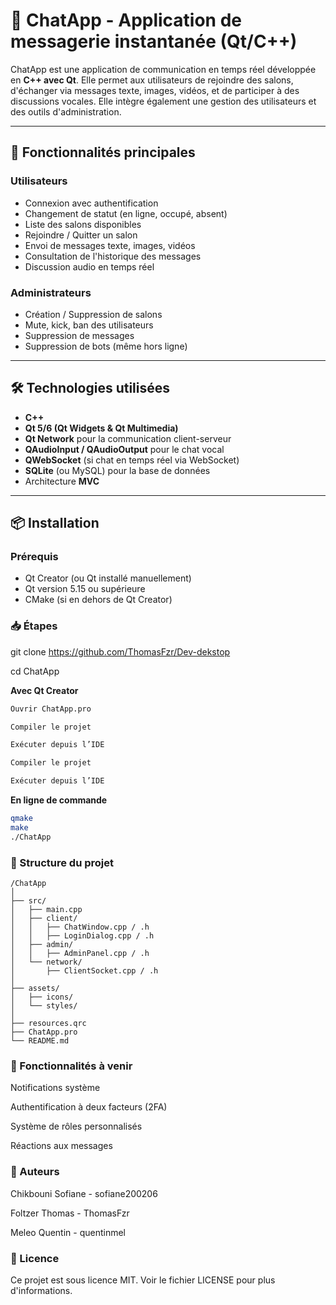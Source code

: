 # 📡 ChatApp - Application de messagerie instantanée (Qt/C++)

ChatApp est une application de communication en temps réel développée en **C++ avec Qt**. Elle permet aux utilisateurs de rejoindre des salons, d'échanger via messages texte, images, vidéos, et de participer à des discussions vocales. Elle intègre également une gestion des utilisateurs et des outils d'administration.

---

## 🚀 Fonctionnalités principales

### Utilisateurs
- Connexion avec authentification
- Changement de statut (en ligne, occupé, absent)
- Liste des salons disponibles
- Rejoindre / Quitter un salon
- Envoi de messages texte, images, vidéos
- Consultation de l'historique des messages
- Discussion audio en temps réel

### Administrateurs
- Création / Suppression de salons
- Mute, kick, ban des utilisateurs
- Suppression de messages
- Suppression de bots (même hors ligne)

---

## 🛠️ Technologies utilisées

- **C++**
- **Qt 5/6 (Qt Widgets & Qt Multimedia)**
- **Qt Network** pour la communication client-serveur
- **QAudioInput / QAudioOutput** pour le chat vocal
- **QWebSocket** (si chat en temps réel via WebSocket)
- **SQLite** (ou MySQL) pour la base de données
- Architecture **MVC**

---

## 📦 Installation

### Prérequis
- Qt Creator (ou Qt installé manuellement)
- Qt version 5.15 ou supérieure
- CMake (si en dehors de Qt Creator)

### 📥 Étapes
git clone https://github.com/ThomasFzr/Dev-dekstop

cd ChatApp 

**Avec Qt Creator**
```bash
Ouvrir ChatApp.pro

Compiler le projet

Exécuter depuis l’IDE

Compiler le projet

Exécuter depuis l’IDE
```

**En ligne de commande**
```bash
qmake
make
./ChatApp
```
### 📁 Structure du projet
```
/ChatApp
│
├── src/
│   ├── main.cpp
│   ├── client/
│   │   ├── ChatWindow.cpp / .h
│   │   ├── LoginDialog.cpp / .h
│   ├── admin/
│   │   ├── AdminPanel.cpp / .h
│   └── network/
│       ├── ClientSocket.cpp / .h
│
├── assets/
│   ├── icons/
│   └── styles/
│
├── resources.qrc
├── ChatApp.pro
└── README.md
```
###  **🧪 Fonctionnalités à venir**
Notifications système

Authentification à deux facteurs (2FA)

Système de rôles personnalisés

Réactions aux messages


### **🤝 Auteurs**
 Chikbouni Sofiane - sofiane200206
 
 Foltzer Thomas - ThomasFzr
 
 Meleo Quentin - quentinmel



### 📄 Licence
Ce projet est sous licence MIT. Voir le fichier LICENSE pour plus d'informations.


